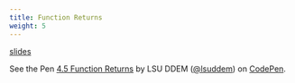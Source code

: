```yaml
---
title: Function Returns
weight: 5
---
```


[slides](presentation)

<p data-height="600" data-theme-id="33744" data-slug-hash="b7f2de1e1a313648bd1b918c78e9388a" data-default-tab="js" data-user="lsuddem" data-embed-version="2" data-pen-title="4.5 Function Returns" data-editable="true" class="codepen">See the Pen <a href="https://codepen.io/lsuddem/pen/b7f2de1e1a313648bd1b918c78e9388a/">4.5 Function Returns</a> by LSU DDEM (<a href="https://codepen.io/lsuddem">@lsuddem</a>) on <a href="https://codepen.io">CodePen</a>.</p>
<script async src="https://static.codepen.io/assets/embed/ei.js"></script>
